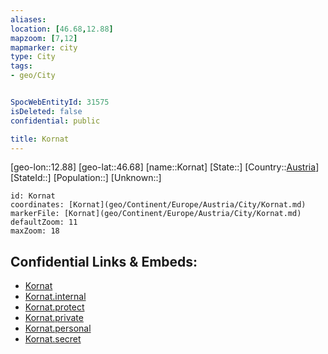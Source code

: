 ```yaml
---
aliases: 
location: [46.68,12.88]
mapzoom: [7,12] 
mapmarker: city 
type: City
tags:
- geo/City


SpocWebEntityId: 31575
isDeleted: false
confidential: public

title: Kornat
---
```

[geo-lon::12.88]
[geo-lat::46.68]
[name::Kornat]
[State::]
[Country::[Austria](geo/Continent/Europe/Austria.md)]
[StateId::]
[Population::]
[Unknown::]


```leaflet
id: Kornat
coordinates: [Kornat](geo/Continent/Europe/Austria/City/Kornat.md)
markerFile: [Kornat](geo/Continent/Europe/Austria/City/Kornat.md)
defaultZoom: 11 
maxZoom: 18
```


## Confidential Links & Embeds: 
- [Kornat](../../../../../../_public/geo/Continent/Europe/Austria/City/Kornat.md) 
- [Kornat.internal](../../../../../../_internal/geo/Continent/Europe/Austria/City/Kornat.internal.md) 
- [Kornat.protect](../../../../../../_protect/geo/Continent/Europe/Austria/City/Kornat.protect.md) 
- [Kornat.private](../../../../../../_private/geo/Continent/Europe/Austria/City/Kornat.private.md) 
- [Kornat.personal](../../../../../../_personal/geo/Continent/Europe/Austria/City/Kornat.personal.md) 
- [Kornat.secret](../../../../../../_secret/geo/Continent/Europe/Austria/City/Kornat.secret.md) 
